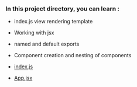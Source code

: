 ### In this project directory, you can learn : 

- index.js view rendering template
- Working with jsx
- named and default exports
- Component creation and nesting of components

 - [index.js](https://github.com/Girish-GAP/React-Projects/blob/master/app1/src/index.js) 
 - [App.jsx](https://github.com/Girish-GAP/React-Projects/blob/master/app1/src/App.jsx) 
